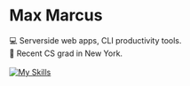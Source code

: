 # Max Marcus
💻 Serverside web apps, CLI productivity tools. <br>
🍎 Recent CS grad in New York. <br/><br/>
[![My Skills](https://skillicons.dev/icons?i=go,html,py,cpp,bash)](https://skillicons.dev)
